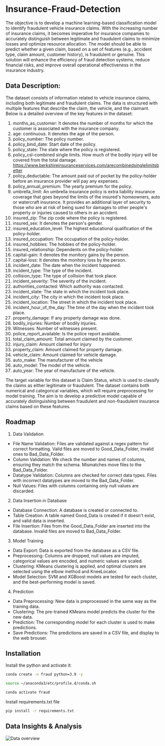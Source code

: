 
# Insurance-Fraud-Detection

The objective is to develop a machine learning-based classification model to identify fraudulent vehicle insurance claims. With the increasing number of insurance claims, it becomes imperative for insurance companies to accurately distinguish between legitimate and fraudulent claims to minimize losses and optimize resource allocation. The model should be able to predict whether a given claim, based on a set of features (e.g., accident type, claim amount, customer history), is fraudulent or genuine. This solution will enhance the efficiency of fraud detection systems, reduce financial risks, and improve overall operational effectiveness in the insurance industry.
## Data Description:
The dataset consists of information related to vehicle insurance claims, including both legitimate and fraudulent claims. The data is structured with multiple features that describe the claim, the vehicle, and the claimant. Below is a detailed overview of the key features in the dataset:

1.	months_as_customer: It denotes the number of months for which the customer is associated with the insurance company.
2.	age: continuous. It denotes the age of the person.
3.	policy_number: The policy number.
4.	policy_bind_date: Start date of the policy.
5.	policy_state: The state where the policy is registered.
6.	policy_csl-combined single limits. How much of the bodily injury will be covered from the total damage.
https://www.berkshireinsuranceservices.com/arecombinedsinglelimitsbetter  
7. policy_deductable: The amount paid out of pocket by the policy-holder before an insurance provider will pay any expenses.
8. policy_annual_premium: The yearly premium for the policy.
9. umbrella_limit: An umbrella insurance policy is extra liability insurance coverage that goes beyond the limits of the insured's homeowners, auto or watercraft insurance. It provides an additional layer of security to those who are at risk of being sued for damages to other people's property or injuries caused to others in an accident.
10. insured_zip: The zip code where the policy is registered.
11. insured_sex: It denotes the person's gender.
12. insured_education_level: The highest educational qualification of the policy-holder.
13. insured_occupation: The occupation of the policy-holder.
14. insured_hobbies: The hobbies of the policy-holder.
15.	insured_relationship: Dependents on the policy-holder.
16.	capital-gain: It denotes the monitory gains by the person.
17.	capital-loss: It denotes the monitory loss by the person.
18.	incident_date: The date when the incident happened.
19.	incident_type: The type of the incident.
20.	collision_type: The type of collision that took place.
21.	incident_severity: The severity of the incident.
22.	authorities_contacted: Which authority was contacted.
23.	incident_state: The state in which the incident took place.
24.	incident_city: The city in which the incident took place. 
25.	incident_location: The street in which the incident took place.
26.	incident_hour_of_the_day: The time of the day when the incident took place.
27.	property_damage: If any property damage was done.
28.	bodily_injuries: Number of bodily injuries.
29.	Witnesses: Number of witnesses present.
30.	police_report_available: Is the police report available.
31.	total_claim_amount: Total amount claimed by the customer.
32.	injury_claim: Amount claimed for injury
33.	property_claim: Amount claimed for property damage.
34.	vehicle_claim: Amount claimed for vehicle damage.
35.	auto_make: The manufacturer of the vehicle
36.	auto_model: The model of the vehicle. 
37.	auto_year: The year of manufacture of the vehicle. 

The target variable for this dataset is Claim Status, which is used to classify the claims as either legitimate or fraudulent. The dataset contains both numerical and categorical variables, which will require preprocessing for model training. The aim is to develop a predictive model capable of accurately distinguishing between fraudulent and non-fraudulent insurance claims based on these features.

## Roadmap

1. Data Validation

- File Name Validation: Files are validated against a regex pattern for correct formatting. Valid files are moved to Good_Data_Folder, invalid ones to Bad_Data_Folder.
- Column Validation: We check the number and names of columns, ensuring they match the schema. Mismatches move files to the Bad_Data_Folder.
- Datatype Validation: Columns are checked for correct data types. Files with incorrect datatypes are moved to the Bad_Data_Folder.
- Null Values: Files with columns containing only null values are discarded.
2. Data Insertion in Database
- Database Connection: A database is created or connected to.
- Table Creation: A table named Good_Data is created if it doesn't exist, and valid data is inserted.
- File Insertion: Files from the Good_Data_Folder are inserted into the database. Invalid files are moved to Bad_Data_Folder.
3. Model Training
- Data Export: Data is exported from the database as a CSV file.
- Preprocessing: Columns are dropped, null values are imputed, categorical values are encoded, and numeric values are scaled.
- Clustering: KMeans clustering is applied, and optimal clusters are selected using the elbow method and KneeLocator.
- Model Selection: SVM and XGBoost models are tested for each cluster, and the best-performing model is saved.
4. Prediction
- Data Preprocessing: New data is preprocessed in the same way as the training data.
- Clustering: The pre-trained KMeans model predicts the cluster for the new data.
- Prediction: The corresponding model for each cluster is used to make predictions.
- Save Predictions: The predictions are saved in a CSV file, and display to the web brouser.



## Installation

Install the python and activate it: 

```bash
conda create -n fraud python=3.9 -y

source ~/anaconda3/etc/profile.d/conda.sh
```

```bash
conda activate fraud

``````
Install requirements.txt file
```bash
pip install -r requirements.txt

``````
## Data Insights & Analysis
![Data overview](images/db1.png)